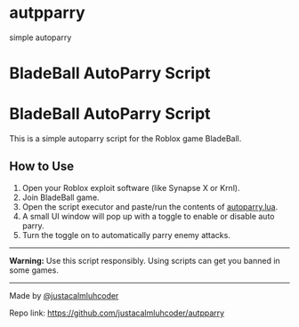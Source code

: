 # autpparry
simple autoparry
# BladeBall AutoParry Script

# BladeBall AutoParry Script

This is a simple autoparry script for the Roblox game BladeBall.

## How to Use

1. Open your Roblox exploit software (like Synapse X or Krnl).
2. Join BladeBall game.
3. Open the script executor and paste/run the contents of [autoparry.lua](https://github.com/justacalmluhcoder/autpparry/blob/main/autoparry.lua).
4. A small UI window will pop up with a toggle to enable or disable auto parry.
5. Turn the toggle on to automatically parry enemy attacks.

---

**Warning:** Use this script responsibly. Using scripts can get you banned in some games.

---

Made by [@justacalmluhcoder](https://github.com/justacalmluhcoder)

Repo link: https://github.com/justacalmluhcoder/autpparry
